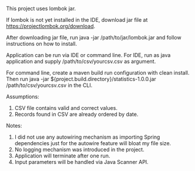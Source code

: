 This project uses lombok jar.

If lombok is not yet installed in the IDE,
download jar file at https://projectlombok.org/download.

After downloading jar file,
run java -jar /path/to/jar/lombok.jar and follow instructions on how to install.

Application can be run via IDE or command line.
For IDE, run as java application and supply /path/to/csv/yourcsv.csv as argument.

For command line, create a maven build run configuration with clean install.
Then run java -jar ${project.build.directory}/statistics-1.0.0.jar /path/to/csv/yourcsv.csv in the CLI.

Assumptions:
1. CSV file contains valid and correct values.
2. Records found in CSV are already ordered by date.

Notes:
1. I did not use any autowiring mechanism as importing Spring dependencies
   just for the autowire feature will bloat my file size.
2. No logging mechanism was introduced in the project.
3. Application will terminate after one run.
4. Input parameters will be handled via Java Scanner API.
